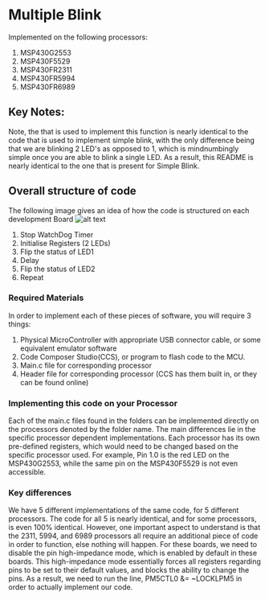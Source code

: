# Multiple Blink
Implemented on the following processors:
1. MSP430G2553
2. MSP430F5529
3. MSP430FR2311
4. MSP430FR5994
5. MSP430FR6989

## Key Notes:
Note, the that is used to implement this function is nearly identical to the code that is used to implement simple blink,
with the only difference being that we are blinking 2 LED's as opposed to 1, which is mindnumbingly simple once
you are able to blink a single LED. As a result, this README is nearly identical to the one that is present for Simple Blink.

## Overall structure of code
The following image gives an idea of how the code is structured on each development Board
![alt text](https://i.imgur.com/QpQ45Cc.png "High-Level Overview of how the code is structured")

1. Stop WatchDog Timer
2. Initialise Registers (2 LEDs) 
3. Flip the status of LED1
4. Delay
5. Flip the status of LED2
6. Repeat

### Required Materials
In order to implement each of these pieces of software, you will require 3 things:

1. Physical MicroController with appropriate USB connector cable, or some equivalent emulator software
2. Code Composer Studio(CCS), or program to flash code to the MCU.
3. Main.c file for corresponding processor
4. Header file for corresponding processor (CCS has them built in, or they can be found online) 

### Implementing this code on your Processor
Each of the main.c files found in the folders can be implemented directly on the processors denoted by the folder name.
The main differences lie in the specific processor dependent implementations. Each processor has its own pre-defined
registers, which would need to be changed based on the specific processor used. For example, Pin 1.0 is the red LED on the MSP430G2553,
while the same pin on the MSP430F5529 is not even accessible.

### Key differences
We have 5 different implementations of the same code, for 5 different processors. The code for all 5 is nearly identical,
and for some processors, is even 100% identical. However, one important aspect to understand is that the 2311, 5994, and 
6989 processors all require an additional piece of code in order to function, else nothing will happen. For these boards,
we need to disable the pin high-impedance mode, which is enabled by default in these boards. This high-impedance mode
essentially forces all registers regarding pins to be set to their default values, and blocks the ability to change the pins.
As a result, we need to run the line, PM5CTL0 &= ~LOCKLPM5 in order to actually implement our code.


